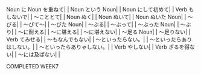 Noun に Noun を重ねて|  |
Noun という Noun|  |
Noun にして初めて|  |
Verb もしないで|  |
～こととて|  |
Noun ぬく|  |
Noun ぬいて|  |
Noun ぬいた Noun|  |
～びる|  |
～びて～|  |
～びた Noun|  |
～ぶる|  |
～ぶって|  |
～ぶった Noun|  |
～ぶり|  |
～に耐える|  |
～に堪える|  |
～に堪えない|  |
～足る Noun|  |
～足りない|  |
Verb てみせる|  |
～もなんでもない|  |
～といったらない。|  |
～といったらありはしない。|  |
～といったらありゃしない。|  |
Verb やしない|  |
Verb ざるを得ない|  |
～には及ばない|  |


COMPLETED WEEK7